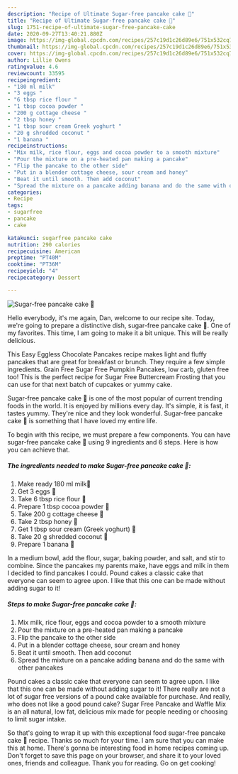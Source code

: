 ```yaml
---
description: "Recipe of Ultimate Sugar-free pancake cake 🥞"
title: "Recipe of Ultimate Sugar-free pancake cake 🥞"
slug: 1751-recipe-of-ultimate-sugar-free-pancake-cake
date: 2020-09-27T13:40:21.880Z
image: https://img-global.cpcdn.com/recipes/257c19d1c26d89e6/751x532cq70/sugar-free-pancake-cake-🥞-recipe-main-photo.jpg
thumbnail: https://img-global.cpcdn.com/recipes/257c19d1c26d89e6/751x532cq70/sugar-free-pancake-cake-🥞-recipe-main-photo.jpg
cover: https://img-global.cpcdn.com/recipes/257c19d1c26d89e6/751x532cq70/sugar-free-pancake-cake-🥞-recipe-main-photo.jpg
author: Lillie Owens
ratingvalue: 4.6
reviewcount: 33595
recipeingredient:
- "180 ml milk"
- "3 eggs "
- "6 tbsp rice flour "
- "1 tbsp cocoa powder "
- "200 g cottage cheese "
- "2 tbsp honey "
- "1 tbsp sour cream Greek yoghurt "
- "20 g shredded coconut "
- "1 banana "
recipeinstructions:
- "Mix milk, rice flour, eggs and cocoa powder to a smooth mixture"
- "Pour the mixture on a pre-heated pan making a pancake"
- "Flip the pancake to the other side"
- "Put in a blender cottage cheese, sour cream and honey"
- "Beat it until smooth. Then add coconut"
- "Spread the mixture on a pancake adding banana and do the same with other pancakes"
categories:
- Recipe
tags:
- sugarfree
- pancake
- cake

katakunci: sugarfree pancake cake 
nutrition: 290 calories
recipecuisine: American
preptime: "PT40M"
cooktime: "PT36M"
recipeyield: "4"
recipecategory: Dessert

---
```



![Sugar-free pancake cake 🥞](https://img-global.cpcdn.com/recipes/257c19d1c26d89e6/751x532cq70/sugar-free-pancake-cake-🥞-recipe-main-photo.jpg)

Hello everybody, it's me again, Dan, welcome to our recipe site. Today, we're going to prepare a distinctive dish, sugar-free pancake cake 🥞. One of my favorites. This time, I am going to make it a bit unique. This will be really delicious.

This Easy Eggless Chocolate Pancakes recipe makes light and fluffy pancakes that are great for breakfast or brunch. They require a few simple ingredients. Grain Free Sugar Free Pumpkin Pancakes, low carb, gluten free too! This is the perfect recipe for Sugar Free Buttercream Frosting that you can use for that next batch of cupcakes or yummy cake.

Sugar-free pancake cake 🥞 is one of the most popular of current trending foods in the world. It is enjoyed by millions every day. It's simple, it is fast, it tastes yummy. They're nice and they look wonderful. Sugar-free pancake cake 🥞 is something that I have loved my entire life.


To begin with this recipe, we must prepare a few components. You can have sugar-free pancake cake 🥞 using 9 ingredients and 6 steps. Here is how you can achieve that.

<!--inarticleads1-->

##### The ingredients needed to make Sugar-free pancake cake 🥞:

1. Make ready 180 ml milk🥛
1. Get 3 eggs 🥚
1. Take 6 tbsp rice flour 🍚
1. Prepare 1 tbsp cocoa powder 🍫
1. Take 200 g cottage cheese 🍶
1. Take 2 tbsp honey 🍯
1. Get 1 tbsp sour cream (Greek yoghurt) 🍶
1. Take 20 g shredded coconut 🌴
1. Prepare 1 banana 🍌


In a medium bowl, add the flour, sugar, baking powder, and salt, and stir to combine. Since the pancakes my parents make, have eggs and milk in them I decided to find pancakes I could. Pound cakes a classic cake that everyone can seem to agree upon. I like that this one can be made without adding sugar to it! 

<!--inarticleads2-->

##### Steps to make Sugar-free pancake cake 🥞:

1. Mix milk, rice flour, eggs and cocoa powder to a smooth mixture
1. Pour the mixture on a pre-heated pan making a pancake
1. Flip the pancake to the other side
1. Put in a blender cottage cheese, sour cream and honey
1. Beat it until smooth. Then add coconut
1. Spread the mixture on a pancake adding banana and do the same with other pancakes


Pound cakes a classic cake that everyone can seem to agree upon. I like that this one can be made without adding sugar to it! There really are not a lot of sugar free versions of a pound cake available for purchase. And really, who does not like a good pound cake? Sugar Free Pancake and Waffle Mix is an all natural, low fat, delicious mix made for people needing or choosing to limit sugar intake. 

So that's going to wrap it up with this exceptional food sugar-free pancake cake 🥞 recipe. Thanks so much for your time. I am sure that you can make this at home. There's gonna be interesting food in home recipes coming up. Don't forget to save this page on your browser, and share it to your loved ones, friends and colleague. Thank you for reading. Go on get cooking!
